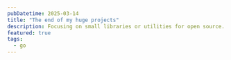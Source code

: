 ```yaml
---
pubDatetime: 2025-03-14
title: "The end of my huge projects"
description: Focusing on small libraries or utilities for open source.
featured: true
tags:
  - go
---
```


